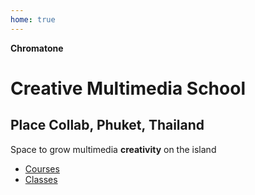 ```yaml
---
home: true
---
```


<script setup>
import ClassSchedule from './classes/ClassSchedule.vue'
</script>

**Chromatone**

# Creative Multimedia School

## Place Collab, Phuket, Thailand

<ClassSchedule />

Space to grow multimedia **creativity** on the island

- [Courses](./courses/index)
- [Classes](./classes/index)

